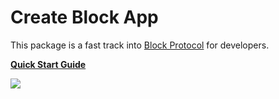 # Create Block App

This package is a fast track into [Block Protocol](https://blockprotocol.org) for developers.

**[Quick Start Guide](https://blockprotocol.org/docs/developing-blocks)**

![](https://blockprotocol.org/assets/bp_og_cover.png)
